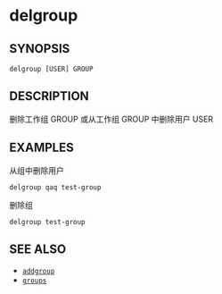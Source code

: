 delgroup
========

## SYNOPSIS

	delgroup [USER] GROUP

## DESCRIPTION

删除工作组 GROUP 或从工作组 GROUP 中删除用户 USER

## EXAMPLES

从组中删除用户

	delgroup qaq test-group


删除组

	delgroup test-group


## SEE ALSO

* [`addgroup`](./addgroup.md)
* [`groups`](./groups.md)
